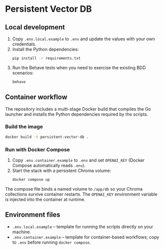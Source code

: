 # Persistent Vector DB

## Local development

1. Copy `.env.local.example` to `.env` and update the values with your own credentials.
2. Install the Python dependencies:
   ```bash
   pip install -r requirements.txt
   ```
3. Run the Behave tests when you need to exercise the existing BDD scenarios:
   ```bash
   behave
   ```

## Container workflow

The repository includes a multi-stage Docker build that compiles the Go launcher and installs the Python dependencies required by the scripts.

### Build the image

```bash
docker build -t persistent-vector-db .
```

### Run with Docker Compose

1. Copy `.env.container.example` to `.env` and set `OPENAI_KEY` (Docker Compose automatically reads `.env`).
2. Start the stack with a persistent Chroma volume:
   ```bash
   docker compose up
   ```

The compose file binds a named volume to `/app/db` so your Chroma collections survive container restarts. The `OPENAI_KEY` environment variable is injected into the container at runtime.

## Environment files

- `.env.local.example` – template for running the scripts directly on your machine.
- `.env.container.example` – template for container-based workflows; copy to `.env` before running `docker compose`.
